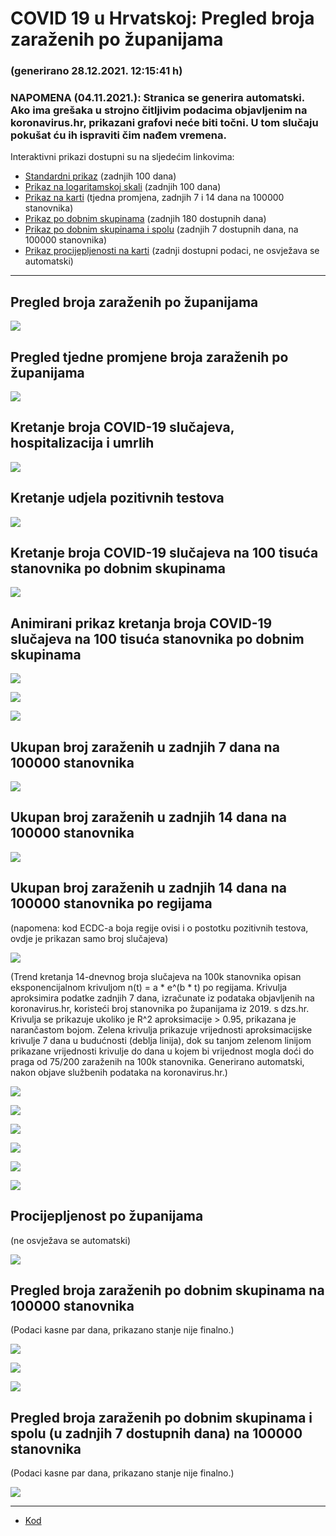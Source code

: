 # COVID 19 u Hrvatskoj: Pregled broja zaraženih po županijama

### (generirano 28.12.2021. 12:15:41 h)

### NAPOMENA (04.11.2021.): Stranica se generira automatski. Ako ima grešaka u strojno čitljivim podacima objavljenim na koronavirus.hr, prikazani grafovi neće biti točni. U tom slučaju pokušat ću ih ispraviti čim nađem vremena.

Interaktivni prikazi dostupni su na sljedećim linkovima:

- [Standardni prikaz](html/index.html) (zadnjih 100 dana)
- [Prikaz na logaritamskoj skali](html/index_log.html) (zadnjih 100 dana)
- [Prikaz na karti](html/index_map.html) (tjedna promjena, zadnjih 7 i 14 dana na 100000 stanovnika)
- [Prikaz po dobnim skupinama](html/index_per_age.html) (zadnjih 180 dostupnih dana)
- [Prikaz po dobnim skupinama i spolu](html/index_pyramid.html) (zadnjih 7 dostupnih dana, na 100000 stanovnika)
- [Prikaz procijepljenosti na karti](html/index_vaccination.html) (zadnji dostupni podaci, ne osvježava se automatski)

-----

## Pregled broja zaraženih po županijama

![](img/2021_12_27_line_plots.png)

## Pregled tjedne promjene broja zaraženih po županijama

![](img/2021_12_27_map.png)

## Kretanje broja COVID-19 slučajeva, hospitalizacija i umrlih

![](img/2021_12_27_cases_hospitalisations_deaths.png)

## Kretanje udjela pozitivnih testova

![](img/2021_12_27_percentage_positive_tests.png)

## Kretanje broja COVID-19 slučajeva na 100 tisuća stanovnika po dobnim skupinama

![](img/2021_12_27_cases_per_age_group_lines.png)

## Animirani prikaz kretanja broja COVID-19 slučajeva na 100 tisuća stanovnika po dobnim skupinama

![](img/2021_12_27anim_aug_1200.gif)

![](img/anim_cases_2021_12_27_vs_2020.gif)

![](img/2021_12_27all_counties_dots.png)

## Ukupan broj zaraženih u zadnjih 7 dana na 100000 stanovnika

![](img/2021_12_27_map_7_day_per_100k.png)

## Ukupan broj zaraženih u zadnjih 14 dana na 100000 stanovnika

![](img/2021_12_27_map_14_day_per_100k.png)

## Ukupan broj zaraženih u zadnjih 14 dana na 100000 stanovnika po regijama

(napomena: kod ECDC-a boja regije ovisi i o postotku pozitivnih testova, ovdje je prikazan samo broj slučajeva)

![](img/2021_12_27_map_14_day_per_100k_region.png)

(Trend kretanja 14-dnevnog broja slučajeva na 100k stanovnika opisan eksponencijalnom krivuljom n(t) = a * e^(b * t) po regijama. Krivulja aproksimira podatke zadnjih 7 dana, izračunate iz podataka objavljenih na koronavirus.hr, koristeći broj stanovnika po županijama iz 2019. s dzs.hr. Krivulja se prikazuje ukoliko je R^2 aproksimacije > 0.95, prikazana je narančastom bojom. Zelena krivulja prikazuje vrijednosti aproksimacijske krivulje 7 dana u budućnosti (deblja linija), dok su tanjom zelenom linijom prikazane vrijednosti krivulje do dana u kojem bi vrijednost mogla doći do praga od 75/200 zaraženih na 100k stanovnika. Generirano automatski, nakon objave službenih podataka na koronavirus.hr.)

![](img/2021_12_27_current_Jadranska_Hrvatska.png)

![](img/2021_12_27_current_Panonska_Hrvatska.png)

![](img/2021_12_27_current_Grad_Zagreb.png)

![](img/2021_12_27_current_Sjeverna_Hrvatska.png)

![](img/2021_12_27_current_Republika_Hrvatska.png)

![](img/2021_12_27_cases_hospitalisations_deaths_Republika_Hrvatska.png)

## Procijepljenost po županijama

(ne osvježava se automatski)

![](img/2021_12_27_vaccination.png)

## Pregled broja zaraženih po dobnim skupinama na 100000 stanovnika

(Podaci kasne par dana, prikazano stanje nije finalno.)

![](img/2021_12_27_per_age_group.png)

![](img/2021_12_27_per_age_group_all_0.png)

![](img/2021_12_27_per_age_group_all_1.png)

## Pregled broja zaraženih po dobnim skupinama i spolu (u zadnjih 7 dostupnih dana) na 100000 stanovnika

(Podaci kasne par dana, prikazano stanje nije finalno.)

![](img/2021_12_27_pyramid.png)

-----

- [Kod](https://github.com/ppalasek/covid_plots_croatia)

